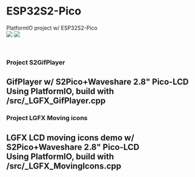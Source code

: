 # ESP32S2-Pico
PlatformIO project w/ ESP32S2-Pico 
<br>
<img src="S2MoveIcons0310.gif"> <img src="S2GifPlayer0310.gif">

<br>

### Project S2GifPlayer <br>
 GifPlayer w/ S2Pico+Waveshare 2.8" Pico-LCD <br>
 Using PlatformIO, build with /src/_LGFX_GifPlayer.cpp <br> 
---

### Project LGFX Moving icons <br>
 LGFX LCD moving icons demo w/ S2Pico+Waveshare 2.8" Pico-LCD <br>
 Using PlatformIO, build with /src/_LGFX_MovingIcons.cpp <br>
---


